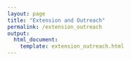 ```yaml
---
layout: page
title: "Extension and Outreach"
permalink: /extension_outreach
output: 
  html_document:
    template: extension_outreach.html
---
```

